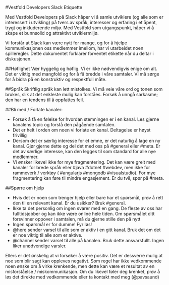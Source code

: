 #Vestfold Developers Slack Etiquette

Med Vestfold Developers på Slack håper vi å samle utviklere (og alle som er interessert i utvikling) på tvers av språk, interesser og erfaring i et åpent, trygt og inkluderende miljø. Med Vestfold som utgangspunkt, håper vi å skape et bunnsolid og attraktivt utviklermiljø.

Vi forstår at Slack kan være nytt for mange, og for å hjelpe kommunikasjonen oss medlemmer imellom, har vi utarbeidet noen spilleregler. Dette dokumentet forklarer forventet etikette når du deltar i diskusjonen.

##Høflighet
Vær hyggelig og høflig. Vi er ikke nødvendigvis enige om alt. Det er viktig med mangfold og for å få bredde i våre samtaler. Vi må sørge for å bidra på en konstruktiv og respektfull måte.

##Språk
Skriftlig språk kan lett mistolkes. Vi må veie våre ord og tonen som brukes, slik at det enkleste mulig kan forståes. Forsøk å unngå sarkasme; den har en tendens til å oppfattes feil.

##Bli med / Forlate kanaler:
- Forsøk å få en følelse for hvordan stemningen er i en kanal. Les gjerne kanalens topic og forstå den pågående samtalen.
- Det er helt i orden om noen vi forlate en kanal. Deltagelse er høyst frivillig 
- Dersom det er særlig interesse for et emne, er det naturlig å lage en ny kanal. Gjør gjerne dette og del det med oss på #general eller #meta. Er det av særlige interesse, kan den legges til som standard for alle nye medlemmer.
- Vi ønsker likevel ikke for mye fragmentering. Det kan være greit med kanaler for brede språk eller #java #dotnet #webdev, men ikke for rammeverk / verktøy ( #angularjs #mongodb #visualstudio). For mye fragmentering kan føre til mindre engasjement. Er du tvil, spør på #meta.

##Spørre om hjelp
- Hvis det er noen som trenger hjelp eller bare har et spørsmål, prøv å rett den til en relevant kanal. Er du usikker? Bruk #general.
- Ikke ta det personlig om ingen svarer med en gang. De fleste av oss har fulltidsjobber og kan ikke være online hele tiden. Om spørsmålet ditt forsvinner oppover i samtalen, må du gjerne stille den på nytt 
- Ingen spørsmål er for dumme! Fyr løs!
- @here sender varsel til alle som er aktiv i en gitt kanal. Bruk det om det er noe viktig til alle som er aktive.
- @channel sender varsel til alle på kanalen. Bruk dette ansvarsfullt. Ingen liker unødvendige varsler.

Ellers er det ønskelig at vi forsøker å være positiv. Det er dessverre mulig at noe som blir sagt kan oppleves negativt. Som regel har ikke vedkommende noen ønske om å virke krenkende, men dette kan være et resultat av en misforståelse / miskommunikasjon. Om du likevel føler deg krenket, prøv å løs det direkte med vedkommende eller ta kontakt med meg (@pavsaund)
